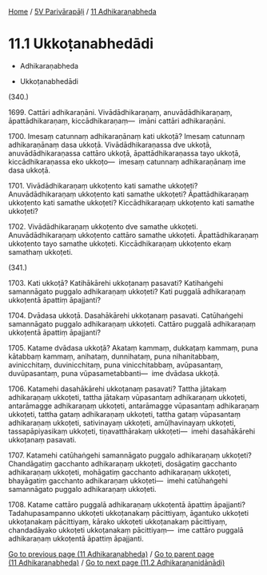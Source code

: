 
[Home](/) / [5V Parivārapāḷi](../../5V.md) / [11 Adhikaraṇabheda](../11.md)

# 11.1 Ukkoṭanabhedādi

* Adhikaraṇabheda

* Ukkoṭanabhedādi

(340.)

1699\. Cattāri adhikaraṇāni. Vivādādhikaraṇaṃ, anuvādādhikaraṇaṃ, āpattādhikaraṇaṃ, kiccādhikaraṇaṃ—  imāni cattāri adhikaraṇāni.

1700\. Imesaṃ catunnaṃ adhikaraṇānaṃ kati ukkoṭā? Imesaṃ catunnaṃ adhikaraṇānaṃ dasa ukkoṭā. Vivādādhikaraṇassa dve ukkoṭā, anuvādādhikaraṇassa cattāro ukkoṭā, āpattādhikaraṇassa tayo ukkoṭā, kiccādhikaraṇassa eko ukkoṭo—  imesaṃ catunnaṃ adhikaraṇānaṃ ime dasa ukkoṭā.

1701\. Vivādādhikaraṇaṃ ukkoṭento kati samathe ukkoṭeti? Anuvādādhikaraṇaṃ ukkoṭento kati samathe ukkoṭeti? Āpattādhikaraṇaṃ ukkoṭento kati samathe ukkoṭeti? Kiccādhikaraṇaṃ ukkoṭento kati samathe ukkoṭeti?

1702\. Vivādādhikaraṇaṃ ukkoṭento dve samathe ukkoṭeti. Anuvādādhikaraṇaṃ ukkoṭento cattāro samathe ukkoṭeti. Āpattādhikaraṇaṃ ukkoṭento tayo samathe ukkoṭeti. Kiccādhikaraṇaṃ ukkoṭento ekaṃ samathaṃ ukkoṭeti.

(341.)

1703\. Kati ukkoṭā? Katihākārehi ukkoṭanaṃ pasavati? Katihaṅgehi samannāgato puggalo adhikaraṇaṃ ukkoṭeti? Kati puggalā adhikaraṇaṃ ukkoṭentā āpattiṃ āpajjanti?

1704\. Dvādasa ukkoṭā. Dasahākārehi ukkoṭanaṃ pasavati. Catūhaṅgehi samannāgato puggalo adhikaraṇaṃ ukkoṭeti. Cattāro puggalā adhikaraṇaṃ ukkoṭentā āpattiṃ āpajjanti?

1705\. Katame dvādasa ukkoṭā? Akataṃ kammaṃ, dukkaṭaṃ kammaṃ, puna kātabbaṃ kammaṃ, anihataṃ, dunnihataṃ, puna nihanitabbaṃ, avinicchitaṃ, duvinicchitaṃ, puna vinicchitabbaṃ, avūpasantaṃ, duvūpasantaṃ, puna vūpasametabbanti—  ime dvādasa ukkoṭā.

1706\. Katamehi dasahākārehi ukkoṭanaṃ pasavati? Tattha jātakaṃ adhikaraṇaṃ ukkoṭeti, tattha jātakaṃ vūpasantaṃ adhikaraṇaṃ ukkoṭeti, antarāmagge adhikaraṇaṃ ukkoṭeti, antarāmagge vūpasantaṃ adhikaraṇaṃ ukkoṭeti, tattha gataṃ adhikaraṇaṃ ukkoṭeti, tattha gataṃ vūpasantaṃ adhikaraṇaṃ ukkoṭeti, sativinayaṃ ukkoṭeti, amūḷhavinayaṃ ukkoṭeti, tassapāpiyasikaṃ ukkoṭeti, tiṇavatthārakaṃ ukkoṭeti—  imehi dasahākārehi ukkoṭanaṃ pasavati.

1707\. Katamehi catūhaṅgehi samannāgato puggalo adhikaraṇaṃ ukkoṭeti? Chandāgatiṃ gacchanto adhikaraṇaṃ ukkoṭeti, dosāgatiṃ gacchanto adhikaraṇaṃ ukkoṭeti, mohāgatiṃ gacchanto adhikaraṇaṃ ukkoṭeti, bhayāgatiṃ gacchanto adhikaraṇaṃ ukkoṭeti—  imehi catūhaṅgehi samannāgato puggalo adhikaraṇaṃ ukkoṭeti.

1708\. Katame cattāro puggalā adhikaraṇaṃ ukkoṭentā āpattiṃ āpajjanti? Tadahupasampanno ukkoṭeti ukkoṭanakaṃ pācittiyaṃ, āgantuko ukkoṭeti ukkoṭanakaṃ pācittiyaṃ, kārako ukkoṭeti ukkoṭanakaṃ pācittiyaṃ, chandadāyako ukkoṭeti ukkoṭanakaṃ pācittiyaṃ—  ime cattāro puggalā adhikaraṇaṃ ukkoṭentā āpattiṃ āpajjanti.

[Go to previous page (11 Adhikaraṇabheda)](../11.md) / [Go to parent page (11 Adhikaraṇabheda)](../11.md) / [Go to next page (11.2 Adhikaraṇanidānādi)](11.2.md)


